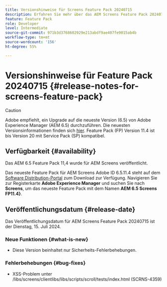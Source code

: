 ```yaml
---
title: Versionshinweise für Screens Feature Pack 20240715
description: Erfahren Sie mehr über das AEM Screens Feature Pack 20240715, das am Dienstag, 15. Juli 2024 veröffentlicht wurde.
feature: Feature Pack
role: Developer
level: Intermediate
source-git-commit: 971b3d3768602929e213abdf9ae407fe9015ab4b
workflow-type: tm+mt
source-wordcount: '156'
ht-degree: 55%

---
```


# Versionshinweise für Feature Pack 20240715 {#release-notes-for-screens-feature-pack}

>[!CAUTION]
>Adobe empfiehlt, ein Upgrade auf die neueste Version (6.5) von Adobe Experience Manager (AEM 6.5) durchzuführen. Die neuesten Versionsinformationen finden sich [hier](https://experienceleague.adobe.com/de/docs/experience-manager-65/content/release-notes/release-notes).
>Feature Pack (FP) Version 11.4 ist bis Version 20 mit Service Pack (SP) kompatibel.


## Verfügbarkeit {#availability}

Das AEM 6.5 Feature Pack 11,4 wurde für AEM Screens veröffentlicht.

Das neueste Feature Pack für AEM Screens Adobe ID 6.5.11.4 steht auf dem [Software Distribution-Portal](https://experience.adobe.com/#/downloads/content/software-distribution/de/aem.html) zum Download zur Verfügung. Navigieren Sie zur Registerkarte **Adobe Experience Manager** und suchen Sie nach **Screens**, um das neueste Feature Pack mit dem Namen **AEM 6.5 Screens FP11.4}**.

## Veröffentlichungsdatum {#release-date}

Das Veröffentlichungsdatum für AEM Screens Feature Pack 20240715 ist der Dienstag, 15. Juli 2024.

### Neue Funktionen {#what-is-new}

* Diese Version beinhaltet nur Sicherheits-Fehlerbehebungen.

### Fehlerbehebungen {#bug-fixes}

* XSS-Problem unter /libs/screens/clientlibs/libs/scripts/scroll/tests/index.html (SCRNS-4359)
